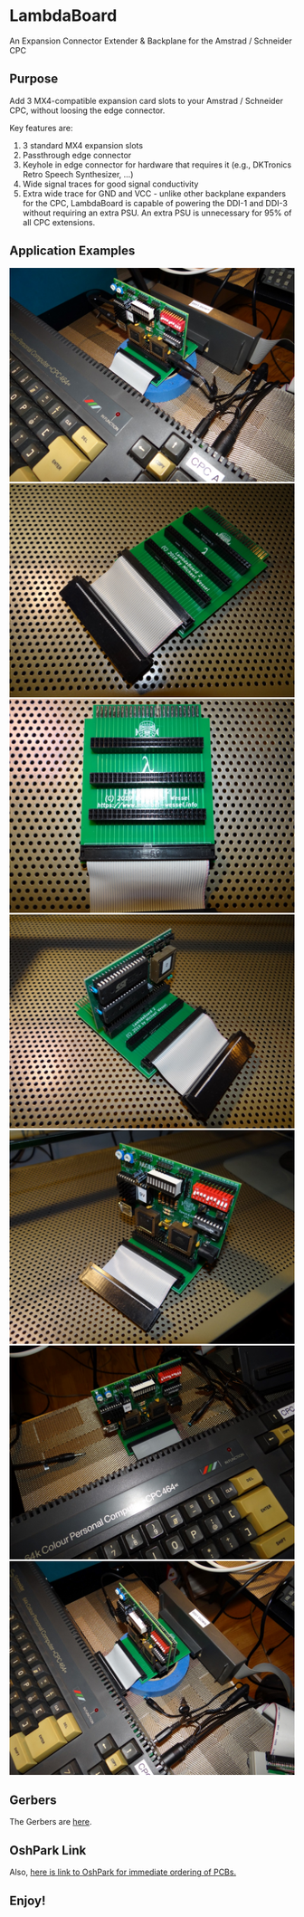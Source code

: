 # LambdaBoard
An Expansion Connector Extender &amp; Backplane for the Amstrad / Schneider CPC

## Purpose 

Add 3 MX4-compatible expansion card slots to your Amstrad / Schneider CPC, without loosing the edge connector.

Key features are: 
1. 3 standard MX4 expansion slots 
2. Passthrough edge connector
3. Keyhole in edge connector for hardware that requires it (e.g., DKTronics Retro Speech Synthesizer, ...) 
4. Wide signal traces for good signal conductivity 
5. Extra wide trace for GND and VCC - unlike other backplane expanders for the CPC, LambdaBoard is capable of powering the DDI-1 and DDI-3 without requiring an extra PSU. An extra PSU is unnecessary for 95% of all CPC extensions. 

## Application Examples 

![LambdaBoard 1](images/lambdaboard-1.JPG)  
![LambdaBoard 2](images/lambdaboard-2.JPG)  
![LambdaBoard 3](images/lambdaboard-3.JPG)  
![LambdaBoard 4](images/lambdaboard-4.JPG)  
![LambdaBoard 5](images/lambdaboard-5.JPG)  
![LambdaBoard 6](images/lambdaboard-6.JPG)  
![LambdaBoard 7](images/lambdaboard-7.JPG)  

## Gerbers 

The Gerbers are [here](gerbers/LambdaBoard-v2.zip). 

## OshPark Link 

Also, [here is link to OshPark for immediate ordering of PCBs.](https://oshpark.com/shared_projects/gfReKSs4) 

## Enjoy! 

